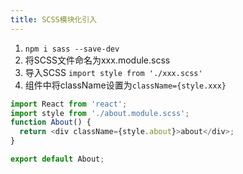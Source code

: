 ```yaml
---
title: SCSS模块化引入
---
```

1. `npm i sass --save-dev`
2. 将SCSS文件命名为xxx.module.scss
3. 导入SCSS  `import style from './xxx.scss'`
4. 组件中将className设置为`className={style.xxx}`

```javascript
import React from 'react';
import style from './about.module.scss';
function About() {
  return <div className={style.about}>about</div>;
}

export default About;
```

